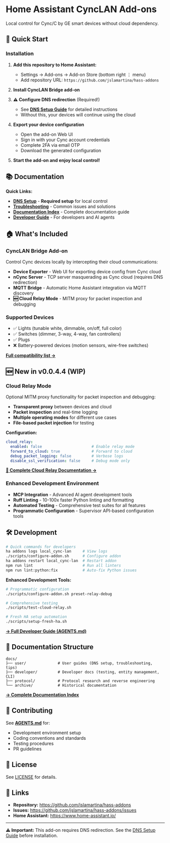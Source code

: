# Home Assistant CyncLAN Add-ons

Local control for Cync/C by GE smart devices without cloud dependency.

## 🚀 Quick Start

### Installation

1. **Add this repository to Home Assistant:**
   - Settings → Add-ons → Add-on Store (bottom right ⋮ menu)
   - Add repository URL: `https://github.com/jslamartina/hass-addons`

2. **Install CyncLAN Bridge add-on**

3. **⚠️ Configure DNS redirection** (Required!)
   - See **[DNS Setup Guide](docs/user/dns-setup.md)** for detailed instructions
   - Without this, your devices will continue using the cloud

4. **Export your device configuration**
   - Open the add-on Web UI
   - Sign in with your Cync account credentials
   - Complete 2FA via email OTP
   - Download the generated configuration

5. **Start the add-on and enjoy local control!**

## 📚 Documentation

**Quick Links:**
- **[DNS Setup](docs/user/dns-setup.md)** - **Required setup** for local control
- **[Troubleshooting](docs/user/troubleshooting.md)** - Common issues and solutions
- **[Documentation Index](docs/README.md)** - Complete documentation guide
- **[Developer Guide](AGENTS.md)** - For developers and AI agents

## 🏠 What's Included

### CyncLAN Bridge Add-on

Control Cync devices locally by intercepting their cloud communications:
- **Device Exporter** - Web UI for exporting device config from Cync cloud
- **nCync Server** - TCP server masquerading as Cync cloud (requires DNS redirection)
- **MQTT Bridge** - Automatic Home Assistant integration via MQTT discovery
- **🆕 Cloud Relay Mode** - MITM proxy for packet inspection and debugging

### Supported Devices

- ✅ Lights (tunable white, dimmable, on/off, full color)
- ✅ Switches (dimmer, 3-way, 4-way, fan controllers)
- ✅ Plugs
- ❌ Battery-powered devices (motion sensors, wire-free switches)

**[Full compatibility list →](docs/user/known-devices.md)**

## 🆕 New in v0.0.4.4 (WIP)

### Cloud Relay Mode
Optional MITM proxy functionality for packet inspection and debugging:
- **Transparent proxy** between devices and cloud
- **Packet inspection** and real-time logging
- **Multiple operating modes** for different use cases
- **File-based packet injection** for testing

**Configuration:**
```yaml
cloud_relay:
  enabled: false                      # Enable relay mode
  forward_to_cloud: true              # Forward to cloud
  debug_packet_logging: false         # Verbose logs
  disable_ssl_verification: false     # Debug mode only
```

**[📖 Complete Cloud Relay Documentation →](docs/user/cloud-relay.md)**

### Enhanced Development Environment
- **MCP Integration** - Advanced AI agent development tools
- **Ruff Linting** - 10-100x faster Python linting and formatting
- **Automated Testing** - Comprehensive test suites for all features
- **Programmatic Configuration** - Supervisor API-based configuration tools

## 🛠️ Development

```bash
# Quick commands for developers
ha addons logs local_cync-lan     # View logs
./scripts/configure-addon.sh      # Configure addon
ha addons restart local_cync-lan  # Restart addon
npm run lint                      # Run all linters
npm run lint:python:fix           # Auto-fix Python issues
```

**Enhanced Development Tools:**
```bash
# Programmatic configuration
./scripts/configure-addon.sh preset-relay-debug

# Comprehensive testing
./scripts/test-cloud-relay.sh

# Fresh HA setup automation
./scripts/setup-fresh-ha.sh
```

**[→ Full Developer Guide (AGENTS.md)](AGENTS.md)**

## 📖 Documentation Structure

```
docs/
├── user/              # User guides (DNS setup, troubleshooting, tips)
├── developer/         # Developer docs (testing, entity management, CLI)
├── protocol/          # Protocol research and reverse engineering
└── archive/           # Historical documentation
```

**[→ Complete Documentation Index](docs/README.md)**

## 🤝 Contributing

See **[AGENTS.md](AGENTS.md)** for:
- Development environment setup
- Coding conventions and standards
- Testing procedures
- PR guidelines

## 📝 License

See [LICENSE](LICENSE) for details.

## 🔗 Links

- **Repository:** https://github.com/jslamartina/hass-addons
- **Issues:** https://github.com/jslamartina/hass-addons/issues
- **Home Assistant:** https://www.home-assistant.io/

---

**⚠️ Important:** This add-on requires DNS redirection. See the [DNS Setup Guide](docs/user/dns-setup.md) before installation.

[polling-shield]: https://img.shields.io/badge/Local%20Push%20Polling-0.0.4-blue.svg
